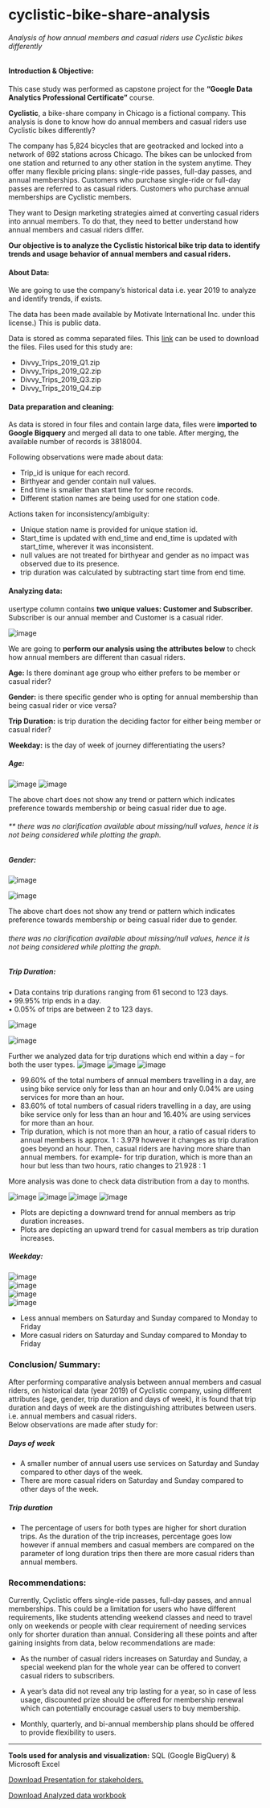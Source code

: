 # cyclistic-bike-share-analysis
###### Analysis of how annual members and casual riders use Cyclistic bikes differently

#### Introduction & Objective:
This case study was performed as capstone project for the <b>“Google Data Analytics Professional Certificate”</b> course. <br>

**Cyclistic**, a bike-share company in Chicago is a fictional company. This analysis is done to know how do annual members and casual riders use Cyclistic bikes differently?

The company has 5,824 bicycles that are geotracked and locked into a network of 692 stations across Chicago. The bikes can be unlocked from one station and returned to any other station in the system anytime. They offer many flexible pricing plans: single-ride passes, full-day passes, and annual memberships. Customers who purchase single-ride or full-day passes are referred to as casual riders. Customers who purchase annual memberships are Cyclistic members.


 They want to Design marketing strategies aimed at converting casual riders into annual members. To do that, they need to better understand how annual members and casual riders differ.
 
 
 **Our objective is to analyze the Cyclistic historical bike trip data to identify trends and usage behavior of annual members and casual riders.**

#### About Data:
We are going to use the company’s historical data i.e. year 2019 to analyze and identify trends, if exists.


The data has been made available by Motivate International Inc. under this license.) This is public data.

Data is stored as comma separated files. This <a href='https://divvy-tripdata.s3.amazonaws.com/index.html'>link</a> can be used to download the files. Files used for this study are:

 - Divvy_Trips_2019_Q1.zip <br>
 - Divvy_Trips_2019_Q2.zip<br>
 - Divvy_Trips_2019_Q3.zip <br>
 - Divvy_Trips_2019_Q4.zip 

#### Data preparation and cleaning:
As data is stored in four files and contain large data, files were <b>imported to Google Bigquery</b> and merged all data to one table. After merging, the available number of records is 3818004.


Following observations were made about data:<br>
-	Trip_id is unique for each record.<br>
-	Birthyear and gender contain null values.<br>
-	End time is smaller than start time for some records.<br>
-	Different station names are being used for one station code.<br>

Actions taken for inconsistency/ambiguity:<br>
-	Unique station name is provided for unique station id.<br>
-	Start_time is updated with end_time and end_time is updated with start_time, wherever it was inconsistent. <br>
-  	null values are not treated for birthyear and gender as no impact was observed due to its presence.<br>
-	trip duration was calculated by subtracting start time from end time.
	
#### Analyzing data:
usertype column contains <b>two unique values: Customer and Subscriber.</b> Subscriber is our annual member and Customer is a casual rider.


![image](https://github.com/anju-pandey/cyclistic-bike-share-analysis/blob/983666a5b4a9e45da49c36dbc591cb172bf9d2cf/Images/1_c_v_s.png)


We are going to **perform our analysis using the attributes below** to check how annual members are different than casual riders.

<b>Age:</b> Is there dominant age group who either prefers to be member or casual rider?

<b>Gender:</b> is there specific gender who is opting for annual membership than being casual rider or vice versa?

<b>Trip Duration:</b> is trip duration the deciding factor for either being member or casual rider?

<b>Weekday:</b> is the day of week of journey differentiating the users?

##### Age:
![image](https://github.com/anju-pandey/cyclistic-bike-share-analysis/blob/3250d98938f0d88fe2e5eb1f2fe748188a4b28e4/Images/age_table.png)
![image](https://github.com/anju-pandey/cyclistic-bike-share-analysis/blob/079354e6314808bba1c0ffc7a5632fc12b9985d5/Images/2_age_chart.png)

The above chart does not show any trend or pattern which indicates preference towards membership or being casual rider due to age.
###### ** there was no clarification available about missing/null values, hence it is not being considered while plotting the graph.

##### Gender:
![image](https://github.com/anju-pandey/cyclistic-bike-share-analysis/blob/876c03ae787c6e88626b9671d8b6d661eda476c7/Images/4_gender_table.png)

![image](https://github.com/anju-pandey/cyclistic-bike-share-analysis/blob/876c03ae787c6e88626b9671d8b6d661eda476c7/Images/5_gender_chart.png)

The above chart does not show any trend or pattern which indicates preference towards membership or being casual rider due to gender.
###### there was no clarification available about missing/null values, hence it is not being considered while plotting the graph.

##### Trip Duration:
•	Data contains trip durations ranging from 61 second to 123 days.      <br> 
•	99.95% trip ends in a day.<br>
•	0.05% of trips are between 2 to 123 days.

![image](https://github.com/anju-pandey/cyclistic-bike-share-analysis/blob/05ef830222187399c34af7914ffcaf30fae7f0a4/Images/6_trip_ending_in_a_day.png)

![image](https://github.com/anju-pandey/cyclistic-bike-share-analysis/blob/05ef830222187399c34af7914ffcaf30fae7f0a4/Images/7_trip_ending_in_a_day_chart.png)


Further we analyzed data for trip durations which end within a day – for both the user types.
![image](https://github.com/anju-pandey/cyclistic-bike-share-analysis/blob/05ef830222187399c34af7914ffcaf30fae7f0a4/Images/8_trip_duration_within_day_annual.png)
![image](https://github.com/anju-pandey/cyclistic-bike-share-analysis/blob/05ef830222187399c34af7914ffcaf30fae7f0a4/Images/9_trip_duration_within_day_casual.png)
![image](https://github.com/anju-pandey/cyclistic-bike-share-analysis/blob/05ef830222187399c34af7914ffcaf30fae7f0a4/Images/10_within_day_chart.png)

- 99.60% of the total numbers of annual members travelling in a day, are using bike service only for less than an hour and only 0.04% are using services for more than an hour. <br>
- 83.60% of total numbers of casual riders travelling in a day, are using bike service only for less than an hour and 16.40% are using services for more than an hour.<br>
- Trip duration, which is not more than an hour, a ratio of casual riders to annual members is approx. 1 : 3.979 however it changes as trip duration goes beyond an hour. Then, casual riders are having more share than annual members. for example- for trip duration, which is more than an hour but less than two hours, ratio changes to 21.928 : 1 <br>

More analysis was done to check data distribution from a day to months.

![image](https://github.com/anju-pandey/cyclistic-bike-share-analysis/blob/05ef830222187399c34af7914ffcaf30fae7f0a4/Images/12_day_to_month_table.png)
![image](https://github.com/anju-pandey/cyclistic-bike-share-analysis/blob/05ef830222187399c34af7914ffcaf30fae7f0a4/Images/11_within_day_chart.png)
![image](https://github.com/anju-pandey/cyclistic-bike-share-analysis/blob/05ef830222187399c34af7914ffcaf30fae7f0a4/Images/13_day_to_month_chart.png)
![image](https://github.com/anju-pandey/cyclistic-bike-share-analysis/blob/05ef830222187399c34af7914ffcaf30fae7f0a4/Images/14_day_to_month_chart.png)
- Plots are depicting a downward trend for annual members as trip duration increases.<br>
- Plots are depicting an upward trend for casual members as trip duration increases.

##### Weekday:
![image](https://github.com/anju-pandey/cyclistic-bike-share-analysis/blob/05ef830222187399c34af7914ffcaf30fae7f0a4/Images/15_weekday_table.png)<br>
![image](https://github.com/anju-pandey/cyclistic-bike-share-analysis/blob/05ef830222187399c34af7914ffcaf30fae7f0a4/Images/16_weekday_chart.png)<br>
![image](https://github.com/anju-pandey/cyclistic-bike-share-analysis/blob/05ef830222187399c34af7914ffcaf30fae7f0a4/Images/17_weekday_chart.png)<br>
![image](https://github.com/anju-pandey/cyclistic-bike-share-analysis/blob/05ef830222187399c34af7914ffcaf30fae7f0a4/Images/18_weekday_chart.png)<br>

- Less annual members on Saturday and Sunday compared to Monday to Friday <br>
- More casual riders on Saturday and Sunday compared to Monday to Friday

### Conclusion/ Summary:
After performing comparative analysis between annual members and casual riders, on historical data (year 2019) of Cyclistic company, using different attributes (age, gender, trip duration and days of week), it is found that trip duration and days of week are the distinguishing attributes between users. i.e. annual members and casual riders. <br>
Below observations are made after study for: <br>
##### Days of week
- A smaller number of annual users use services on Saturday and Sunday compared to other days of the week.<br>
- There are more casual riders on Saturday and Sunday compared to other days of the week.<br>

##### Trip duration
- The percentage of users for both types are higher for short duration trips. As the duration of the trip increases, percentage goes low however if annual members and casual members are compared on the parameter of long duration trips then there are more casual riders than annual members.

### Recommendations:
Currently, Cyclistic offers single-ride passes, full-day passes, and annual memberships. This could be a limitation for users who have different requirements, like students attending weekend classes and need to travel only on weekends or people with clear requirement of needing services only for shorter duration than annual. Considering all these points and after gaining insights from data, below recommendations are made:

- As the number of casual riders increases on Saturday and Sunday, a special weekend plan for the whole year can be offered to convert casual riders to subscribers.

- A year’s data did not reveal any trip lasting for a year, so in case of less usage, discounted prize should be offered for membership renewal which can potentially encourage casual users to buy membership. 

- Monthly, quarterly, and bi-annual membership plans should be offered to provide flexibility to users.

----------------------------------------------------------------------------------------------------------------------------
<b>Tools used for analysis and visualization:</b> SQL (Google BigQuery) & Microsoft Excel

<a href='https://docs.google.com/presentation/d/e/2PACX-1vT3N9cvcGDGbgJR5Rqj-4tpSH6CAPbQicG04VS6Ye_0nEAWVL3R_UQ6U2A6iwOwGuKdgO8ICB_dMhz9/pub?start=false&loop=false&delayms=3000'>Download Presentation for stakeholders.</a>


<a href='https://docs.google.com/spreadsheets/d/1cKCvPhz5h2ebaMCbZQDRs-TENklbo-EI/edit?usp=sharing&ouid=116714514526983481166&rtpof=true&sd=true'>Download Analyzed data workbook</a>


